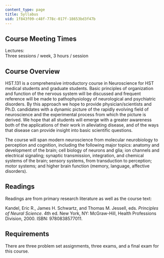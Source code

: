 ```yaml
---
content_type: page
title: Syllabus
uid: 1f843f09-c48f-778c-017f-18653bd3f47b
---
```


Course Meeting Times
--------------------

Lectures:  
Three sessions / week, 3 hours / session

Course Overview
---------------

HST.131 is a comprehensive introductory course in Neuroscience for HST medical students and graduate students. Basic principles of organization and function of the nervous system will be discussed and frequent reference will be made to pathophysiology of neurological and psychiatric disorders. By this approach we hope to provide physician/scientists and Ph.D. candidates with a dynamic picture of the rapidly evolving field of neuroscience and the experimental process from which the picture is derived. We hope that all students will emerge with a greater awareness both of the applications of their work in alleviating disease, and of the ways that disease can provide insight into basic scientific questions.

The course will span modern neuroscience from molecular neurobiology to perception and cognition, including the following major topics: anatomy and development of the brain; cell biology of neurons and glia; ion channels and electrical signaling; synaptic transmission, integration, and chemical systems of the brain; sensory systems, from transduction to perception; motor systems; and higher brain function (memory, language, affective disorders).

Readings
--------

Readings are from primary research literature as well as the course text:

Kandel, Eric R., James H. Schwartz, and Thomas M. Jessell, eds. _Principles of Neural Science_. 4th ed. New York, NY: McGraw-Hill, Health Professions Division, 2000. ISBN: 9780838577011.

Requirements
------------

There are three problem set assignments, three exams, and a final exam for this course.